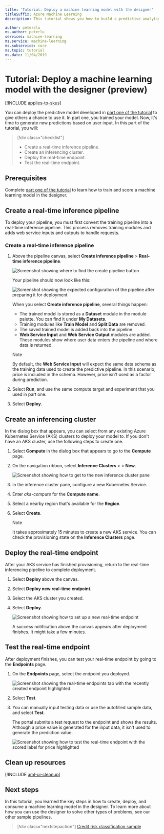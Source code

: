 ```yaml
---
title: 'Tutorial: Deploy a machine learning model with the designer'
titleSuffix: Azure Machine Learning
description: This tutorial shows you how to build a predictive analytics solution in Azure Machine Learning designer (preview). Train, score, and deploy a machine learning model by using drag-and-drop modules.

author: peterclu
ms.author: peterlu
services: machine-learning
ms.service: machine-learning
ms.subservice: core
ms.topic: tutorial
ms.date: 11/04/2019
---
```


# Tutorial: Deploy a machine learning model with the designer (preview)
[!INCLUDE [applies-to-skus](../../includes/aml-applies-to-enterprise-sku.md)]

You can deploy the predictive model developed in [part one of the tutorial](tutorial-designer-automobile-price-train-score.md) to give others a chance to use it. In part one, you trained your model. Now, it's time to generate new predictions based on user input. In this part of the tutorial, you will:

> [!div class="checklist"]
> * Create a real-time inference pipeline.
> * Create an inferencing cluster.
> * Deploy the real-time endpoint.
> * Test the real-time endpoint.

## Prerequisites

Complete [part one of the tutorial](tutorial-designer-automobile-price-train-score.md) to learn how to train and score a machine learning model in the designer.

## Create a real-time inference pipeline

To deploy your pipeline, you must first convert the training pipeline into a real-time inference pipeline. This process removes training modules and adds web service inputs and outputs to handle requests.

### Create a real-time inference pipeline

1. Above the pipeline canvas, select **Create inference pipeline** > **Real-time inference pipeline**.

    ![Screenshot showing where to find the create pipeline button](./media/tutorial-designer-automobile-price-deploy/create-inference-pipeline.png)

    Your pipeline should now look like this: 

   ![Screenshot showing the expected configuration of the pipeline after preparing it for deployment](./media/tutorial-designer-automobile-price-deploy/real-time-inference-pipeline.png)

    When you select **Create inference pipeline**, several things happen:
    
    * The trained model is stored as a **Dataset** module in the module palette. You can find it under **My Datasets**.
    * Training modules like **Train Model** and **Split Data** are removed.
    * The saved trained model is added back into the pipeline.
    * **Web Service Input** and **Web Service Output** modules are added. These modules show where user data enters the pipeline and where data is returned.

    > [!NOTE]
    > By default, the **Web Service Input** will expect the same data schema as the training data used to create the predictive pipeline. In this scenario, price is included in the schema. However, price isn't used as a factor during prediction.
    >

1. Select **Run**, and use the same compute target and experiment that you used in part one.

1. Select **Deploy**.

## Create an inferencing cluster

In the dialog box that appears, you can select from any existing Azure Kubernetes Service (AKS) clusters to deploy your model to. If you don't have an AKS cluster, use the following steps to create one.

1. Select **Compute** in the dialog box that appears to go to the **Compute** page.

1. On the navigation ribbon, select **Inference Clusters** > **+ New**.

    ![Screenshot showing how to get to the new inference cluster pane](./media/tutorial-designer-automobile-price-deploy/new-inference-cluster.png)

1. In the inference cluster pane, configure a new Kubernetes Service.

1. Enter *aks-compute* for the **Compute name**.
    
1. Select a nearby region that's available for the **Region**.

1. Select **Create**.

    > [!NOTE]
    > It takes approximately 15 minutes to create a new AKS service. You can check the provisioning state on the **Inference Clusters** page.
    >

## Deploy the real-time endpoint

After your AKS service has finished provisioning, return to the real-time inferencing pipeline to complete deployment.

1. Select **Deploy** above the canvas.

1. Select **Deploy new real-time endpoint**. 

1. Select the AKS cluster you created.

1. Select **Deploy**.

    ![Screenshot showing how to set up a new real-time endpoint](./media/tutorial-designer-automobile-price-deploy/setup-endpoint.png)

    A success notification above the canvas appears after deployment finishes. It might take a few minutes.

## Test the real-time endpoint

After deployment finishes, you can test your real-time endpoint by going to the **Endpoints** page.

1. On the **Endpoints** page, select the endpoint you deployed.

    ![Screenshot showing the real-time endpoints tab with the recently created endpoint highlighted](./media/tutorial-designer-automobile-price-deploy/endpoints.png)

1. Select **Test**.

1. You can manually input testing data or use the autofilled sample data, and select **Test**.

    The portal submits a test request to the endpoint and shows the results. Although a price value is generated for the input data, it isn't used to generate the prediction value.

    ![Screenshot showing how to test the real-time endpoint with the scored label for price highlighted](./media/tutorial-designer-automobile-price-deploy/test-endpoint.png)

## Clean up resources

[!INCLUDE [aml-ui-cleanup](../../includes/aml-ui-cleanup.md)]

## Next steps

In this tutorial, you learned the key steps in how to create, deploy, and consume a machine learning model in the designer. To learn more about how you can use the designer to solve other types of problems, see our other sample pipelines.

> [!div class="nextstepaction"]
> [Credit risk classification sample](how-to-designer-sample-classification-credit-risk-cost-sensitive.md)
